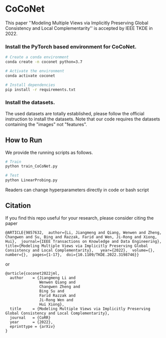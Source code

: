 # CoCoNet

This paper ''Modeling Multiple Views via Implicitly Preserving Global Consistency and Local Complementarity'' is accepted by IEEE TKDE in 2022.

### Install the PyTorch based environment for CoCoNet. 
```bash
# Create a conda environment
conda create -n coconet python=3.7

# Activate the environment
conda activate coconet

# Install dependencies
pip install -r requirements.txt
```

### Install the datasets.
The used datasets are totally established, please follow the official instruction to install the datasets. Note that our code requires the datasets containing the "images" not "features".

## How to Run

We provide the running scripts as follows.
```bash
# Train
python train_CoCoNet.py

# Test
python LinearProbing.py
```

Readers can change hyperparameters directly in code or bash script

## Citation

If you find this repo useful for your research, please consider citing the paper
```
@ARTICLE{9857632,  author={Li, Jiangmeng and Qiang, Wenwen and Zheng, Changwen and Su, Bing and Razzak, Farid and Wen, Ji-Rong and Xiong, Hui},  journal={IEEE Transactions on Knowledge and Data Engineering},   title={Modeling Multiple Views via Implicitly Preserving Global Consistency and Local Complementarity},   year={2022},  volume={},  number={},  pages={1-17},  doi={10.1109/TKDE.2022.3198746}}
```
or
```
@article{coconet2022jml,
  author    = {Jiangmeng Li and
               Wenwen Qiang and
               Changwen Zheng and
               Bing Su and
               Farid Razzak and
               Ji-Rong Wen and
               Hui Xiong},
  title     = {Modeling Multiple Views via Implicitly Preserving Global Consistency and Local Complementarity},
  journal   = {CoRR}
  year      = {2022},
  eprinttype = {arXiv}
}
```
